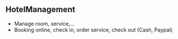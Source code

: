 ## HotelManagement
+ Manage room, service,...
+ Booking online, check in, order service, check out (Cash, Paypal)
